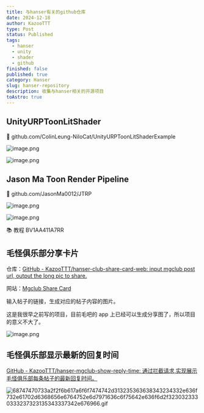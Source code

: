 ```yaml
---
title: 与hanser有关的github仓库
date: 2024-12-18
author: KazooTTT
type: Post
status: Published
tags:
  - hanser
  - unity
  - shader
  - github
finished: false
published: true
category: Hanser
slug: hanser-repository
description: 收集与hanser相关的开源项目
toAstro: true
---
```


## UnityURPToonLitShader

🔗 github.com/ColinLeung-NiloCat/UnityURPToonLitShaderExample  

  ![image.png](https://pictures.kazoottt.top/2024/12/20241218-5fb6f76d90389b1cd817ec84f39cb7ce.png)

![image.png](https://pictures.kazoottt.top/2024/12/20241218-3cbad51ac0ff6851f8a15063ce72722d.png)

## Jason Ma Toon Render Pipeline

🔗 github.com/JasonMa0012/JTRP  

![image.png](https://pictures.kazoottt.top/2024/12/20241218-f9724a9eeca411d57a48d305c42d84f6.png)

![image.png](https://pictures.kazoottt.top/2024/12/20241218-2390f27d1d6a71ba4a903588d4d64993.png)

📚 教程 BV1AA411A7RR  

## 毛怪俱乐部分享卡片

仓库：[GitHub - KazooTTT/hanser-club-share-card-web: input mgclub post url, output the long pic to share.](https://github.com/KazooTTT/hanser-club-share-card-web)

网站：[Mgclub Share Card](https://share255.kazoottt.top/)

输入帖子的链接，生成对应的帖子内容的图片。

这是我很早之前写的项目，目前毛吧的 app 上已经可以生成分享图了，所以项目的意义不大了。

![image.png](https://pictures.kazoottt.top/2024/12/20241218-6d98c83fd2eb219534c6c17fbfed4c6d.png)

## 毛怪俱乐部显示最新的回复时间

[GitHub - KazooTTT/hanser-mgclub-show-reply-time: 通过拦截请求,实现展示毛怪俱乐部每条帖子的最新回复时间。](https://github.com/KazooTTT/hanser-mgclub-show-reply-time)

![68747470733a2f2f6b617a6f6f7474742d313235363638343234332e636f732e61702d6368656e6764752e6d7971636c6f75642e636f6d2f3230323330333237323135343337342e676966.gif](https://pictures.kazoottt.top/2024/12/20241218-1663a4738551119765e6e38f3d978306.gif)
